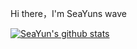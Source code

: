 
Hi there，I'm SeaYuns wave

[![SeaYun's github stats](https://github-readme-stats.vercel.app/api?username=seayuns)](https://github.com/seayuns/github-readme-stats)
